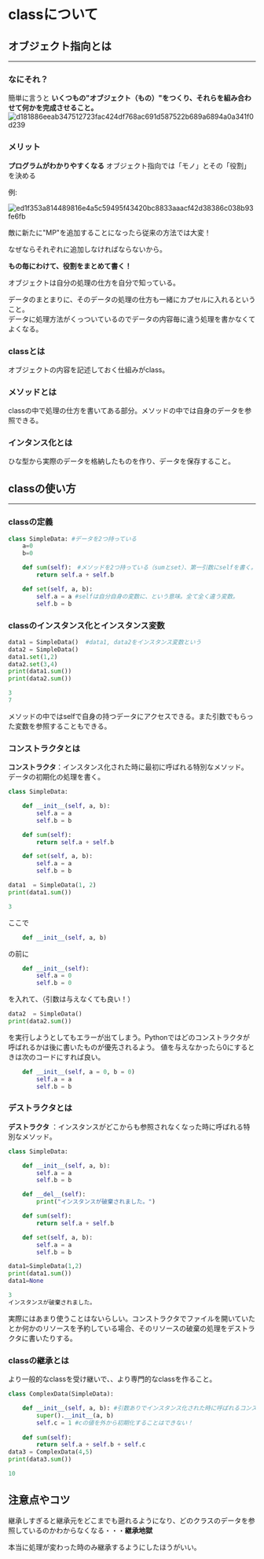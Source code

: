 # __classについて__
## __オブジェクト指向とは__
---
### __なにそれ？__
簡単に言うと __いくつもの"オブジェクト（もの）"をつくり、それらを組み合わせて何かを完成させること。__
![d181886eeab347512723fac424df768ac691d587522b689a6894a0a341f0d239](https://user-images.githubusercontent.com/131977893/235936338-ead71640-fba0-44c2-a1df-d5304f392f11.jpeg)

### __メリット__
__プログラムがわかりやすくなる__
オブジェクト指向では「モノ」とその「役割」を決める

例:

![ed1f353a814489816e4a5c59495f43420bc8833aaacf42d38386c038b93fe6fb](https://user-images.githubusercontent.com/131977893/235936358-168ea0b7-d6f8-4648-93bd-817c3fce6af0.jpeg)
  

敵に新たに"MP"を追加することになったら従来の方法では大変！

なぜならそれぞれに追加しなければならないから。

__もの毎にわけて、役割をまとめて書く！__

オブジェクトは自分の処理の仕方を自分で知っている。

データのまとまりに、そのデータの処理の仕方も一緒にカプセルに入れるということ。  
データに処理方法がくっついているのでデータの内容毎に違う処理を書かなくてよくなる。  

### __classとは__

オブジェクトの内容を記述しておく仕組みがclass。

### __メソッドとは__

classの中で処理の仕方を書いてある部分。メソッドの中では自身のデータを参照できる。

### __インタンス化とは__

ひな型から実際のデータを格納したものを作り、データを保存すること。

## __classの使い方__
---
### __classの定義__
```python
class SimpleData: #データを2つ持っている
    a=0
    b=0

    def sum(self):　#メソッドを2つ持っている（sumとset）、第一引数にselfを書く。インデントを下げる。
        return self.a + self.b

    def set(self, a, b):
        self.a = a #selfは自分自身の変数に、という意味。全て全く違う変数。
        self.b = b
```

### __classのインスタンス化とインスタンス変数__
```python
data1 = SimpleData()  #data1, data2をインスタンス変数という
data2 = SimpleData()
data1.set(1,2)
data2.set(3,4)
print(data1.sum())
print(data2.sum())
```
```python
3
7
```
メソッドの中ではselfで自身の持つデータにアクセスできる。また引数でもらった変数を参照することもできる。

### __コンストラクタとは__
__コンストラクタ__：インスタンス化された時に最初に呼ばれる特別なメソッド。
データの初期化の処理を書く。
```python
class SimpleData: 

    def __init__(self, a, b): 
        self.a = a
        self.b = b

    def sum(self):　
        return self.a + self.b

    def set(self, a, b):
        self.a = a 
        self.b = b

data1  = SimpleData(1, 2)
print(data1.sum())
```
```python
3
```
ここで
```python
    def __init__(self, a, b)
```
の前に
```python
    def __init__(self):
        self.a = 0
        self.b = 0
```
を入れて、（引数は与えなくても良い！）
```python
data2  = SimpleData()
print(data2.sum())
```
を実行しようとしてもエラーが出てしまう。Pythonではどのコンストラクタが呼ばれるかは後に書いたものが優先されるよう。
値を与えなかったら0にするときは次のコードにすれば良い。
```python
    def __init__(self, a = 0, b = 0)
        self.a = a
        self.b = b
```

### __デストラクタとは__
__デストラクタ__ ：インスタンスがどこからも参照されなくなった時に呼ばれる特別なメソッド。
```python
class SimpleData: 

    def __init__(self, a, b):
        self.a = a
        self.b = b

    def __del__(self):
        print("インスタンスが破棄されました。")

    def sum(self):　
        return self.a + self.b

    def set(self, a, b):
        self.a = a 
        self.b = b

data1=SimpleData(1,2)
print(data1.sum())
data1=None
```
```python
3
インスタンスが破棄されました。
```
実際にはあまり使うことはないらしい。コンストラクタでファイルを開いていたとか何かのリソースを予約している場合、そのリソースの破棄の処理をデストラクタに書いたりする。
### __classの継承とは__
より一般的なclassを受け継いで、、より専門的なclassを作ること。
```python
class ComplexData(SimpleData):

    def __init__(self, a, b): #引数ありでインスタンス化された時に呼ばれるコンストラクタ
        super().__init__(a, b)
        self.c = 1 #cの値を外から初期化することはできない！
     
    def sum(self):
        return self.a + self.b + self.c
data3 = ComplexData(4,5)
print(data3.sum())
```
```python
10
```
## __注意点やコツ__
継承しすぎると継承元をどこまでも遡れるようになり、どのクラスのデータを参照しているのかわからなくなる・・・__継承地獄__

本当に処理が変わった時のみ継承するようにしたほうがいい。
